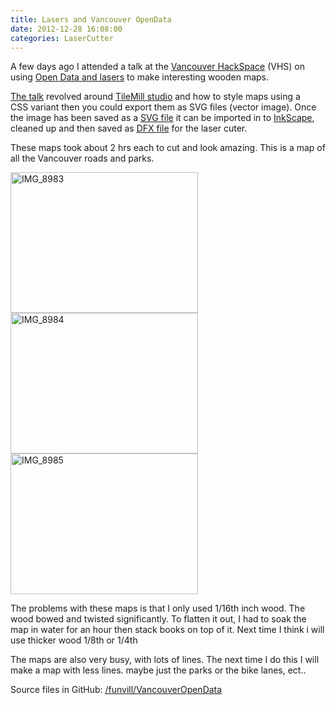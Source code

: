 ```yaml
---
title: Lasers and Vancouver OpenData 
date: 2012-12-28 16:08:00
categories: LaserCutter
---
```

A few days ago I attended a talk at the <a href="http://vancouver.hackspace.ca/wp/">Vancouver HackSpace</a> (VHS) on using <a href="http://vancouver.hackspace.ca/wp/2012/11/29/open-data-and-lasers-at-vhs-thursday-dec-13th/">Open Data and lasers</a> to make interesting wooden maps.

<a href="http://denimandsteel.com/talks/polyglot/">The talk</a> revolved around <a href="http://mapbox.com/tilemill/">TileMill studio</a> and how to style maps using a CSS variant then you could export them as SVG files (vector image). Once the image has been saved as a <a href="http://en.wikipedia.org/wiki/Scalable_Vector_Graphics">SVG file</a> it can be imported in to <a href="http://inkscape.org/">InkScape</a>, cleaned up and then saved as <a href="http://en.wikipedia.org/wiki/AutoCAD_DXF">DFX file</a> for the laser cuter.

These maps took about 2 hrs each to cut and look amazing. This is a map of all the Vancouver roads and parks.

<a href="/public/uploads/2012/12/IMG_8983.jpg"><img class="alignnone size-medium wp-image-3104" alt="IMG_8983" src="/public/uploads/2012/12/IMG_8983-300x225.jpg" width="300" height="225" /></a> <a href="/public/uploads/2012/12/IMG_8984.jpg"><img class="alignnone size-medium wp-image-3105" alt="IMG_8984" src="/public/uploads/2012/12/IMG_8984-300x225.jpg" width="300" height="225" /></a> <a href="/public/uploads/2012/12/IMG_8985.jpg"><img class="alignnone size-medium wp-image-3106" alt="IMG_8985" src="/public/uploads/2012/12/IMG_8985-300x225.jpg" width="300" height="225" /></a>

The problems with these maps is that I only used 1/16th inch wood. The wood bowed and twisted significantly. To flatten it out, I had to soak the map in water for an hour then stack books on top of it. Next time I think i will use thicker wood 1/8th or 1/4th

The maps are also very busy, with lots of lines. The next time I do this I will make a map with less lines. maybe just the parks or the bike lanes, ect..

Source files in GitHub: <a href="https://github.com/funvill/VancouverOpenData">/funvill/VancouverOpenData</a>

